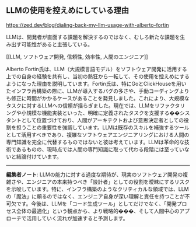 ## LLMの使用を控えめにしている理由

https://zed.dev/blog/dialing-back-my-llm-usage-with-alberto-fortin

LLMは、開発者が直面する課題を解決するのではなく、むしろ新たな課題を生み出す可能性があると主張している。

[[LLM, ソフトウェア開発, 信頼性, 効率性, 人間のエンジニア]]

Alberto Fortin氏は、LLM（大規模言語モデル）をソフトウェア開発に活用する上での自身の経験を共有し、当初の熱狂から一転して、その使用を控えめにするようになった理由を説明しています。Fortin氏は、特にGoとClickHouseを用いたインフラ再構築の際に、LLMが導入するバグの多さや、手動コーディングよりも修正に時間がかかるケースがあることを発見しました。これにより、大規模なタスクに対するLLMへの信頼が揺らぎました。現在では、LLMをリファクタリングや小規模な機能実装といった、明確に定義されたタスクを支援する��シスタントとして位置づけており、人間がアーキテクトおよび意思決定者としての役割を担うことの重要性を強調しています。LLMは既存のスキルを補強するツールとして活用すべきであり、複雑なソフトウェアエンジニアリングにおける人間の専門知識を完全に代替するものではないと彼は考えています。LLMは革命的な技術であるものの、現時点では人間の専門知識に取って代わる段階には至っていないと結論付けています。

---

**編集者ノート**: LLMの能力に対する過度な期待が、現実のソフトウェア開発の複雑さや、エンジニアの本来持つべき「設計者」としての役割を曖昧にするリスクを示唆しています。特に、インフラ構築のようなクリティカルな領域では、LLMの「魔法」に頼るのではなく、エンジニア自身が深い理解と責任を持つことが不可欠です。今後は、LLMを「コード生成ツール」としてだけでなく、「開発プロセス全体の最適化」という観点から、より戦略的���、そして人間中心のアプローチで活用していく流れが加速すると予測します。